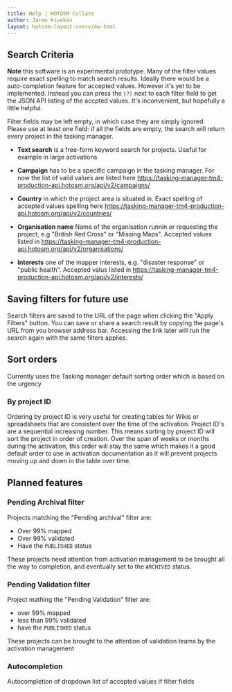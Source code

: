 ```yaml
---
title: Help | HOTOSM Collate
author: Jarmo Kivekäs
layout: hotosm-layout-overview-tool
---
```






## Search Criteria



**Note** this software is an experimental prototype. Many of the filter values require exact spelling to match search results. Ideally there would be a auto-completion feature for accepted values. However it's yet to be implemented. Instead you can press the `(?)` next to each filter field to get the JSON API listing of the accpted values. It's inconvenient, but hopefully a little helpful.

Filter fields may be left empty, in which case they are simply ignored. Please use at least one field: if all the fields are empty, the search will return every project in the tasking manager. 

- **Text search** is a free-form keyword search for projects. Useful for example in large activations 

- **Campaign** has to be a specific campaign in the tasking manager. For now the list of valid values are listed here https://tasking-manager-tm4-production-api.hotosm.org/api/v2/campaigns/

- **Country** in which the project area is situated in. Exact spelling of accepted values spelling here https://tasking-manager-tm4-production-api.hotosm.org/api/v2/countries/

- **Organisation name** Name of the organisation runnin or requesting the project, e.g "British Red Cross" or "Missing Maps". Accepted values listed in  https://tasking-manager-tm4-production-api.hotosm.org/api/v2/organisations/


- **Interests** one of the mapper interests, e.g. "disaster response" or "public health". Accepted valus listed in  https://tasking-manager-tm4-production-api.hotosm.org/api/v2/interests/


## Saving filters for future use

Search filters are saved to the URL of the page when clicking the "Apply Filters" button. You can save or share a search result by copying the page's URL from you browser address bar. Accessing the link later will run the search again with the same filters applies.



## Sort orders

Currently uses the Tasking manager default sorting order which is based on the urgency


### By project ID

Ordering by project ID is very useful for creating tables for Wikis or spreadsheets that are consistent over the time of the activation. Project ID's are a sequential increasing number. This means sorting by project ID will sort the project in order of creation. Over the span of weeks or months during the activation, this order will stay the same which makes it a good default order to use in activation documentation as it will prevent projects moving up and down in the table over time. 



## Planned features


### Pending Archival filter 

Projects matching the "Pending archival" filter are:

- Over 99% mapped
- Over 99% validated
- Have the `PUBLISHED` status

These projects need attention from activation management to be brought all the way to completion, and eventually set to the `ARCHIVED` status. 

### Pending Validation filter

Project mathing the "Pending Validation" filter are:

- over 99% mapped
- less than 99% validated
- have the `PUBLISHED` status

These projects can be brought to the attention of validation teams by the activation management 

### Autocompletion

Autocompletion of dropdown list of accepted values if filter fields



